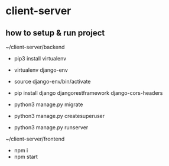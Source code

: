 # client-server
## how to setup & run project

~/client-server/backend

- pip3 install virtualenv
- virtualenv django-env
- source django-env/bin/activate
- pip install django djangorestframework django-cors-headers

- python3 manage.py migrate
- python3 manage.py createsuperuser
- python3 manage.py runserver

~/client-server/frontend
- npm i
- npm start


